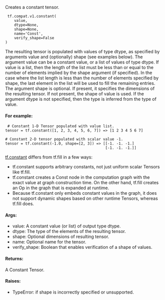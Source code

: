 Creates a constant tensor.

```
 tf.compat.v1.constant(
    value,
    dtype=None,
    shape=None,
    name='Const',
    verify_shape=False
)
```
The resulting tensor is populated with values of type dtype, as specified by arguments value and (optionally) shape (see examples below).
The argument value can be a constant value, or a list of values of type dtype. If value is a list, then the length of the list must be less than or equal to the number of elements implied by the shape argument (if specified). In the case where the list length is less than the number of elements specified by shape, the last element in the list will be used to fill the remaining entries.
The argument shape is optional. If present, it specifies the dimensions of the resulting tensor. If not present, the shape of value is used.
If the argument dtype is not specified, then the type is inferred from the type of value.
#### For example:

```
 # Constant 1-D Tensor populated with value list.
tensor = tf.constant([1, 2, 3, 4, 5, 6, 7]) => [1 2 3 4 5 6 7]

# Constant 2-D tensor populated with scalar value -1.
tensor = tf.constant(-1.0, shape=[2, 3]) => [[-1. -1. -1.]
                                             [-1. -1. -1.]]
```
[tf.constant](https://tensorflow.google.cn/api_docs/python/tf/constant) differs from tf.fill in a few ways:

- tf.constant supports arbitrary constants, not just uniform scalar Tensors like tf.fill.
- tf.constant creates a Const node in the computation graph with the exact value at graph construction time. On the other hand, tf.fill creates an Op in the graph that is expanded at runtime.
- Because tf.constant only embeds constant values in the graph, it does not support dynamic shapes based on other runtime Tensors, whereas tf.fill does.
#### Args:
- value: A constant value (or list) of output type dtype.
- dtype: The type of the elements of the resulting tensor.
- shape: Optional dimensions of resulting tensor.
- name: Optional name for the tensor.
- verify_shape: Boolean that enables verification of a shape of values.
#### Returns:
A Constant Tensor.
#### Raises:
- TypeError: if shape is incorrectly specified or unsupported.
